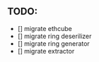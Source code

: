 

## TODO:

- [] migrate ethcube
- [] migrate ring deserilizer
- [] migrate ring generator
- [] migrate extractor

